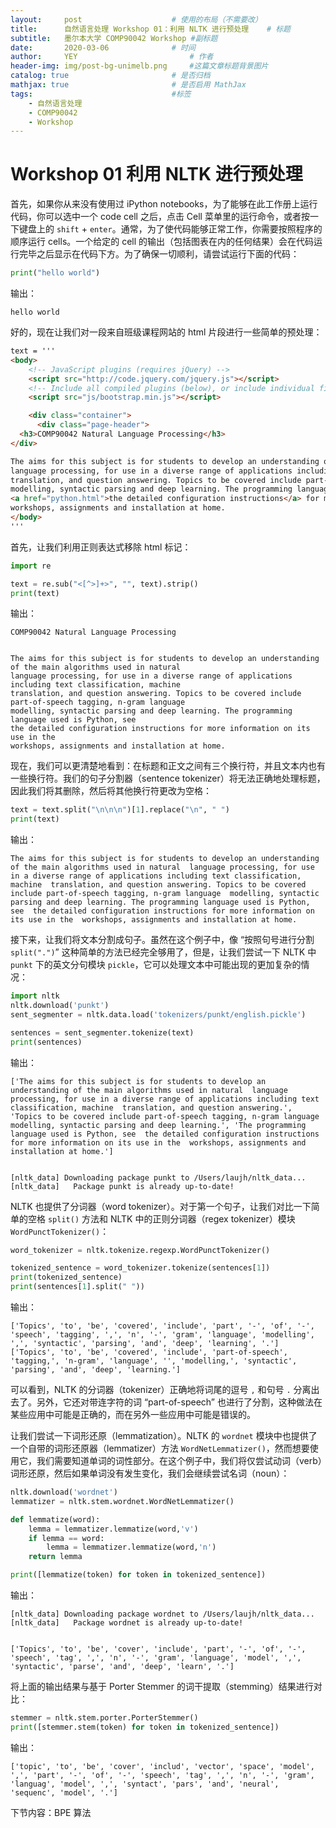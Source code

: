 ```yaml
---
layout:     post   				    # 使用的布局（不需要改）
title:      自然语言处理 Workshop 01：利用 NLTK 进行预处理  	# 标题 
subtitle:   墨尔本大学 COMP90042 Workshop #副标题
date:       2020-03-06 				# 时间
author:     YEY 						# 作者
header-img: img/post-bg-unimelb.png 	#这篇文章标题背景图片
catalog: true 						# 是否归档
mathjax: true                       # 是否启用 MathJax
tags:								#标签
    - 自然语言处理
    - COMP90042
    - Workshop
---
```


# Workshop 01 利用 NLTK 进行预处理

首先，如果你从来没有使用过 iPython notebooks，为了能够在此工作册上运行代码，你可以选中一个 code cell 之后，点击 Cell 菜单里的运行命令，或者按一下键盘上的 `shift` + `enter`。通常，为了使代码能够正常工作，你需要按照程序的顺序运行 cells。一个给定的 cell 的输出（包括图表在内的任何结果）会在代码运行完毕之后显示在代码下方。为了确保一切顺利，请尝试运行下面的代码：

```python
print("hello world")
```

输出：

    hello world

好的，现在让我们对一段来自班级课程网站的 html 片段进行一些简单的预处理：

```html
text = '''
<body>
    <!-- JavaScript plugins (requires jQuery) -->
    <script src="http://code.jquery.com/jquery.js"></script>
    <!-- Include all compiled plugins (below), or include individual files as needed -->
    <script src="js/bootstrap.min.js"></script>

    <div class="container">
      <div class="page-header">
  <h3>COMP90042 Natural Language Processing</h3>
</div>

The aims for this subject is for students to develop an understanding of the main algorithms used in natural 
language processing, for use in a diverse range of applications including text classification, machine 
translation, and question answering. Topics to be covered include part-of-speech tagging, n-gram language 
modelling, syntactic parsing and deep learning. The programming language used is Python, see 
<a href="python.html">the detailed configuration instructions</a> for more information on its use in the 
workshops, assignments and installation at home.
</body>
'''
```

首先，让我们利用正则表达式移除 html 标记：

```python
import re

text = re.sub("<[^>]+>", "", text).strip()
print(text)
```

输出：

    COMP90042 Natural Language Processing
    
    
    The aims for this subject is for students to develop an understanding of the main algorithms used in natural 
    language processing, for use in a diverse range of applications including text classification, machine 
    translation, and question answering. Topics to be covered include part-of-speech tagging, n-gram language 
    modelling, syntactic parsing and deep learning. The programming language used is Python, see 
    the detailed configuration instructions for more information on its use in the 
    workshops, assignments and installation at home.

现在，我们可以更清楚地看到：在标题和正文之间有三个换行符，并且文本内也有一些换行符。我们的句子分割器（sentence tokenizer）将无法正确地处理标题，因此我们将其删除，然后将其他换行符更改为空格：

```python
text = text.split("\n\n\n")[1].replace("\n", " ")
print(text)
```

输出：

    The aims for this subject is for students to develop an understanding of the main algorithms used in natural  language processing, for use in a diverse range of applications including text classification, machine  translation, and question answering. Topics to be covered include part-of-speech tagging, n-gram language  modelling, syntactic parsing and deep learning. The programming language used is Python, see  the detailed configuration instructions for more information on its use in the  workshops, assignments and installation at home.

接下来，让我们将文本分割成句子。虽然在这个例子中，像 “按照句号进行分割 `split(".")`” 这种简单的方法已经完全够用了，但是，让我们尝试一下 NLTK 中 `punkt` 下的英文分句模块 `pickle`，它可以处理文本中可能出现的更加复杂的情况：

```python
import nltk
nltk.download('punkt')
sent_segmenter = nltk.data.load('tokenizers/punkt/english.pickle')

sentences = sent_segmenter.tokenize(text)
print(sentences)
```

输出：

    ['The aims for this subject is for students to develop an understanding of the main algorithms used in natural  language processing, for use in a diverse range of applications including text classification, machine  translation, and question answering.', 'Topics to be covered include part-of-speech tagging, n-gram language  modelling, syntactic parsing and deep learning.', 'The programming language used is Python, see  the detailed configuration instructions for more information on its use in the  workshops, assignments and installation at home.']


    [nltk_data] Downloading package punkt to /Users/laujh/nltk_data...
    [nltk_data]   Package punkt is already up-to-date!

NLTK 也提供了分词器（word tokenizer）。对于第一个句子，让我们对比一下简单的空格 `split()` 方法和 NLTK 中的正则分词器（regex tokenizer）模块 `WordPunctTokenizer()`：

```python
word_tokenizer = nltk.tokenize.regexp.WordPunctTokenizer()

tokenized_sentence = word_tokenizer.tokenize(sentences[1])
print(tokenized_sentence)
print(sentences[1].split(" "))
```

输出：

    ['Topics', 'to', 'be', 'covered', 'include', 'part', '-', 'of', '-', 'speech', 'tagging', ',', 'n', '-', 'gram', 'language', 'modelling', ',', 'syntactic', 'parsing', 'and', 'deep', 'learning', '.']
    ['Topics', 'to', 'be', 'covered', 'include', 'part-of-speech', 'tagging,', 'n-gram', 'language', '', 'modelling,', 'syntactic', 'parsing', 'and', 'deep', 'learning.']

可以看到，NLTK 的分词器（tokenizer）正确地将词尾的逗号 `,` 和句号 `.` 分离出去了。另外，它还对带连字符的词 “part-of-speech” 也进行了分割，这种做法在某些应用中可能是正确的，而在另外一些应用中可能是错误的。

让我们尝试一下词形还原（lemmatization）。NLTK 的 `wordnet` 模块中也提供了一个自带的词形还原器（lemmatizer）方法 `WordNetLemmatizer()`，然而想要使用它，我们需要知道单词的词性部分。在这个例子中，我们将仅尝试动词（verb）词形还原，然后如果单词没有发生变化，我们会继续尝试名词（noun）：

```python
nltk.download('wordnet')
lemmatizer = nltk.stem.wordnet.WordNetLemmatizer()

def lemmatize(word):
    lemma = lemmatizer.lemmatize(word,'v')
    if lemma == word:
        lemma = lemmatizer.lemmatize(word,'n')
    return lemma

print([lemmatize(token) for token in tokenized_sentence])
```

输出：

    [nltk_data] Downloading package wordnet to /Users/laujh/nltk_data...
    [nltk_data]   Package wordnet is already up-to-date!


    ['Topics', 'to', 'be', 'cover', 'include', 'part', '-', 'of', '-', 'speech', 'tag', ',', 'n', '-', 'gram', 'language', 'model', ',', 'syntactic', 'parse', 'and', 'deep', 'learn', '.']

将上面的输出结果与基于 Porter Stemmer 的词干提取（stemming）结果进行对比：

```python
stemmer = nltk.stem.porter.PorterStemmer()
print([stemmer.stem(token) for token in tokenized_sentence])
```

输出：

    ['topic', 'to', 'be', 'cover', 'includ', 'vector', 'space', 'model', ',', 'part', '-', 'of', '-', 'speech', 'tag', ',', 'n', '-', 'gram', 'languag', 'model', ',', 'syntact', 'pars', 'and', 'neural', 'sequenc', 'model', '.']

下节内容：BPE 算法